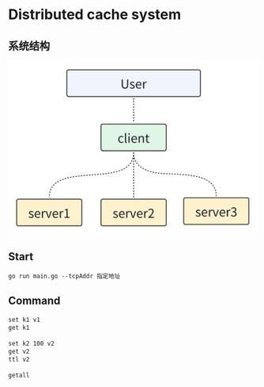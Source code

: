# Distributed cache system
## 系统结构
![系统结构图](/assets/System_structure.png)
## Start
```
go run main.go --tcpAddr 指定地址
```
## Command
```
set k1 v1
get k1

set k2 100 v2 
get v2
ttl v2

getall
```
